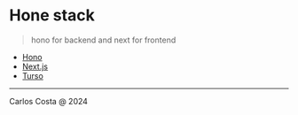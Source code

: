 # Hone stack

>hono for backend and next for frontend

- [Hono](https://github.com/honojs/hono)
- [Next.js](https://github.com/vercel/next.js)
- [Turso](https://turso.tech/)

---

Carlos Costa @ 2024
